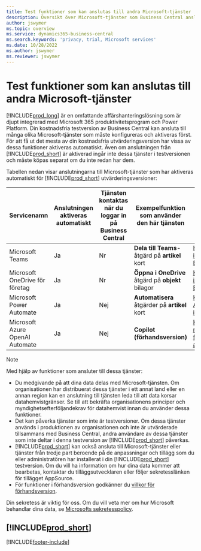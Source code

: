 ```yaml
---
title: Test funktioner som kan anslutas till andra Microsoft-tjänster
description: Översikt över Microsoft-tjänster som Business Central ansluter till med testversionen.
author: jswymer
ms.topic: overview
ms.service: dynamics365-business-central
ms.search.keywords: 'privacy, trial, Microsoft services'
ms.date: 10/28/2022
ms.author: jswymer
ms.reviewer: jswymer
---
```

# Test funktioner som kan anslutas till andra Microsoft-tjänster 

[!INCLUDE[prod_long](includes/prod_long.md)] är en omfattande affärshanteringslösning som är djupt integrerad med Microsoft 365 produktivitetsprogram och Power Platform. Din kostnadsfria testversion av Business Central kan ansluta till många olika Microsoft-tjänster som måste konfigureras och aktiveras först. För att få ut det mesta av din kostnadsfria utvärderingsversion har vissa av dessa funktioner aktiveras automatiskt. Även om anslutningen från [!INCLUDE[prod_short](includes/prod_short.md)] är aktiverad ingår inte dessa tjänster i testversionen och måste köpas separat om du inte redan har dem.

Tabellen nedan visar anslutningarna till Microsoft-tjänster som har aktiveras automatiskt för [!INCLUDE[prod_short](includes/prod_short.md)] utvärderingsversioner:

|Servicenamn|Anslutningen aktiveras automatiskt |Tjänsten kontaktas när du loggar in på Business Central |Exempelfunktion som använder den här tjänsten | Lär dig hur du hanterar den anslutning och de funktioner som använder den|  
|------------|-------------|--------|------------|-------------|
|Microsoft Teams|Ja|Nr|**Dela till Teams**-åtgärd på **artikel** kort |[Hantera Teams-integrering med Business Central](admin-teams-integration.md)|  
|Microsoft OneDrive för företag|Ja|Nr|**Öppna i OneDrive** åtgärd på **objekt** bilagor |[Hantera OneDrive integrering med Business Central](admin-onedrive-integration.md#configure-onedrive-using-onedrive-setup)|  
| Microsoft Power Automate |Ja|Nej|**Automatisera** åtgärder på **artikel** kort |[Konfigurera Power Automate integrering](/dynamics365/business-central/dev-itpro/powerplatform/power-automate-setup)|
| Microsoft Azure OpenAI Automate |Ja |Nej|**Copilot (förhandsversion)** |[Konfigurera marknadsföringstext för AI-baserad artikel med Copilot](enable-ai.md)|

> [!NOTE]
> Med hjälp av funktioner som ansluter till dessa tjänster: 
>
> - Du medgivande på att dina data delas med Microsoft-tjänsten. Om organisationen har distribuerat dessa tjänster i ett annat land eller en annan region kan en anslutning till tjänsten leda till att data korsar datahemvistgränser. Se till att bekräfta organisationens principer och myndighetsefterföljandekrav för datahemvist innan du använder dessa funktioner. 
> - Det kan påverka tjänster som inte är testversioner. Om dessa tjänster används i produktionen av organisationen och inte är utvärderade tillsammans med Business Central, andra användare av dessa tjänster som inte deltar i denna testversion av [!INCLUDE[prod_short](includes/prod_short.md)] påverkas.
> - [!INCLUDE[prod_short](includes/prod_short.md)] kan också ansluta till Microsoft-tjänster eller tjänster från tredje part beroende på de anpassningar och tillägg som du eller administratören har installerat i din [!INCLUDE[prod_short](includes/prod_short.md)] testversion. Om du vill ha information om hur dina data kommer att bearbetas, kontaktar du tilläggsutvecklaren eller följer sekretesslänken för tillägget AppSource.
> - För funktioner i förhandsversion godkänner du [villkor för förhandsversion](https://powerplatform.microsoft.com/en-us/legaldocs/supp-powerplatform-preview/?wt.mc_id=power-virtual-agents_inproduct).

Din sekretess är viktig för oss. Om du vill veta mer om hur Microsoft behandlar dina data, se [Microsofts sekretesspolicy](https://go.microsoft.com/fwlink/?linkid=521839).

## [!INCLUDE[prod_short](includes/free_trial_md.md)]  

[!INCLUDE[footer-include](includes/footer-banner.md)]
